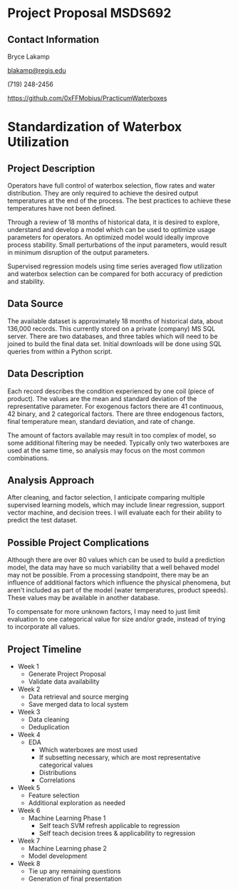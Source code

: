 # Project Proposal MSDS692

## Contact Information
Bryce Lakamp

blakamp@regis.edu

(719) 248-2456

https://github.com/0xFFMobius/PracticumWaterboxes

# Standardization of Waterbox Utilization

## Project Description
Operators have full control of waterbox selection, flow rates and water distribution. They are only required to achieve the desired output temperatures at the end of the process. The best practices to achieve these temperatures have not been defined. 

Through a review of 18 months of historical data, it is desired to explore, understand and develop a model which can be used to optimize usage parameters for operators. An optimized model would ideally improve process stability. Small perturbations of the input parameters, would result in minimum disruption of the output parameters. 

Supervised regression models using time series averaged flow utilization and waterbox selection can be compared for both accuracy of prediction and stability. 

## Data Source
The available dataset is approximately 18 months of historical data, about 136,000 records. This currently stored on a private (company) MS SQL server. There are two databases, and three tables which will need to be joined to build the final data set. Initial downloads will be done using SQL queries from within a Python script. 

## Data Description
Each record describes the condition experienced by one coil (piece of product). The values are the mean and standard deviation of the representative parameter. For exogenous factors there are 41 continuous, 42 binary, and 2 categorical factors. There are three endogenous factors, final temperature mean, standard deviation, and rate of change. 

The amount of factors available may result in too complex of model, so some additional filtering may be needed. Typically only two waterboxes are used at the same time, so analysis may focus on the most common combinations. 

## Analysis Approach
After cleaning, and factor selection, I anticipate comparing multiple supervised learning models, which may include linear regression, support vector machine, and decision trees. I will evaluate each for their ability to predict the test dataset. 

## Possible Project Complications
Although there are over 80 values which can be used to build a prediction model, the data may have so much variability that a well behaved model may not be possible. From a processing standpoint, there may be an influence of additional factors which influence the physical phenomena, but aren't included as part of the model (water temperatures, product speeds). These values may be available in another database.

To compensate for more unknown factors, I may need to just limit evaluation to one categorical value for size and/or grade, instead of trying to incorporate all values. 

## Project Timeline
* Week 1
  * Generate Project Proposal
  * Validate data availability
* Week 2
  * Data retrieval and source merging
  * Save merged data to local system
* Week 3
  * Data cleaning
  * Deduplication
* Week 4
  * EDA
    * Which waterboxes are most used
    * If subsetting necessary, which are most representative categorical values
    * Distributions
    * Correlations
* Week 5
  * Feature selection
  * Additional exploration as needed
* Week 6
  * Machine Learning Phase 1
    * Self teach SVM refresh applicable to regression
    * Self teach decision trees & applicability to regression
* Week 7
  * Machine Learning phase 2
  * Model development
* Week 8
  * Tie up any remaining questions
  * Generation of final presentation